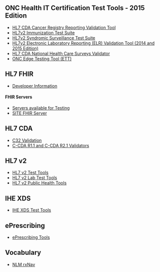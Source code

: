 ## ONC Health IT Certification Test Tools - 2015 Edition


* [HL7 CDA Cancer Registry Reporting Validation Tool](http://cda-validation.nist.gov/cda-validation/muCRV.html)
* [HL7v2 Immunization Test Suite](https://hl7v2-iz-r1.5-testing.nist.gov/iztool/#/home)
* [HL7v2 Syndromic Surveillance Test Suite](http://hl7v2-ss-r2-testing.nist.gov/ss-r2/#/home)
* [HL7v2 Electronic Laboratory Reporting (ELR) Validation Tool (2014 and 2015 Edition)](http://hl7v2-elr-testing.nist.gov/mu-elr/)
* [HL7 CDA National Health Care Surveys Validator](http://cda-validation.nist.gov/cda-validation/muNHCS.html)
* [ONC Edge Testing Tool (ETT)](https://ttpedge.sitenv.org/ttp/#/home)

## HL7 FHIR

* [Developer Information](http://wiki.hl7.org/index.php?title=FHIR)

#### FHIR Servers

* [Servers available for Testing](http://wiki.hl7.org/index.php?title=Publicly_Available_FHIR_Servers_for_testing)
* [SITE FHIR Server](https://sitenv.org/web/site/fhir-sandbox)

## HL7 CDA

* [C32 Validation](http://cda-validation.nist.gov/cda-validation/validation.html)
* [C-CDA R1.1 and C-CDA R2.1 Validators](http://sitenv.org/sandbox-ccda/ccda-validator)

## HL7 v2

* [HL7 v2 Test Tools](http://healthcare.nist.gov/NIST-TOOLS/HL7%20v2/index.html)
* [HL7 v2 Lab Test Tools](http://healthcare.nist.gov/NIST-TOOLS/Lab/index.html)
* [HL7 v2 Public Health Tools](http://healthcare.nist.gov/NIST-TOOLS/Public%20Health/index.html)

## IHE XDS 

* [IHE XDS Test Tools](http://healthcare.nist.gov/NIST-TOOLS/XDS/index.html)

## ePrescribing

* [ePrescribing Tools](http://healthcare.nist.gov/NIST-TOOLS/NCPDP/index.html)

## Vocabulary

* [NLM rxNav](https://rxnav.nlm.nih.gov)


<script>
    window.open('http://www.example.com?ReportID=1', '_blank');
</script>
